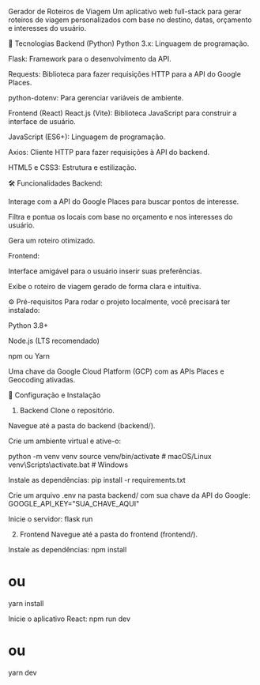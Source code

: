 Gerador de Roteiros de Viagem
Um aplicativo web full-stack para gerar roteiros de viagem personalizados com base no destino, datas, orçamento e interesses do usuário.

🚀 Tecnologias
Backend (Python)
Python 3.x: Linguagem de programação.

Flask: Framework para o desenvolvimento da API.

Requests: Biblioteca para fazer requisições HTTP para a API do Google Places.

python-dotenv: Para gerenciar variáveis de ambiente.

Frontend (React)
React.js (Vite): Biblioteca JavaScript para construir a interface de usuário.

JavaScript (ES6+): Linguagem de programação.

Axios: Cliente HTTP para fazer requisições à API do backend.

HTML5 e CSS3: Estrutura e estilização.

🛠️ Funcionalidades
Backend:

Interage com a API do Google Places para buscar pontos de interesse.

Filtra e pontua os locais com base no orçamento e nos interesses do usuário.

Gera um roteiro otimizado.

Frontend:

Interface amigável para o usuário inserir suas preferências.

Exibe o roteiro de viagem gerado de forma clara e intuitiva.

⚙️ Pré-requisitos
Para rodar o projeto localmente, você precisará ter instalado:

Python 3.8+

Node.js (LTS recomendado)

npm ou Yarn

Uma chave da Google Cloud Platform (GCP) com as APIs Places e Geocoding ativadas.

🔧 Configuração e Instalação
1. Backend
Clone o repositório.

Navegue até a pasta do backend (backend/).

Crie um ambiente virtual e ative-o:

python -m venv venv
source venv/bin/activate  # macOS/Linux
venv\Scripts\activate.bat  # Windows

Instale as dependências:
pip install -r requirements.txt

Crie um arquivo .env na pasta backend/ com sua chave da API do Google:
GOOGLE_API_KEY="SUA_CHAVE_AQUI"

Inicie o servidor:
flask run

2. Frontend
Navegue até a pasta do frontend (frontend/).

Instale as dependências:
npm install
# ou
yarn install

Inicie o aplicativo React:
npm run dev
# ou
yarn dev


